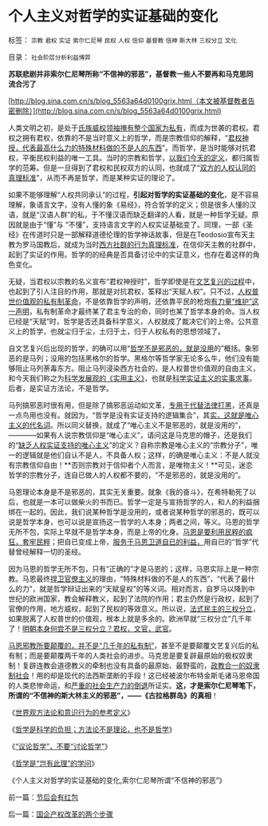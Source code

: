 # 个人主义对哲学的实证基础的变化

标签： `宗教` `君权` `实证` `索尔仁尼琴` `民权` `人权` `信仰` `基督教` `信神` `斯大林` `三权分立` `文化` 

目录： `社会阶层分析利益博羿`

**苏联悲剧并非索尔仁尼琴所称“不信神的邪恶”，基督教一些人不要再和马克思同流合污了**

[http://blog.sina.com.cn/s/blog_5563a64d0100grix.html（本文被基督教者告密删除）](http://blog.sina.com.cn/s/blog_5563a64d0100grix.html)

人类文明之初，是处于[氏族威权领袖掩有整个国家为私有](../../../2010/1/19/原始人类社会具有公有制和私有制的双重性.md)，而成为世袭的君权。君权之拥有君权，依靠的不是当时意义上的哲学，而是宗教信仰的解释，“[君权神授，代表最高什么力的特殊材料做的不是人的东西](../../../2010/2/9/国家在文明之初应对虚拟的危机而出现.md)”。而哲学，是当时能够对抗君权，平衡民权利益的唯一工具。当时的宗教和哲学，[以我们今天的定义](../../../2010/2/11/世界观方法论和意识行为的参考定义.md)，都归属哲学的范筹。但是一旦得到了君权和民权双方的认同，也就成了“[双方的人权认同的真理标准](http://blog.sina.com.cn/s/blog_5563a64d0100f8ud.html)”，从而不再是哲学，而是某种实证的理论了。

如果不能够理解“人权共同承认”的过程，**引起对哲学的实证基础的变化**，是不容易理解，象语言文字，没有人懂的象《易经》，符合哲学的定义；但是很多人懂的汉语，就是“汉语人群”的私，于不懂汉语而缺乏翻译的人看，就是一种哲学无疑。原因就是由于“懂”与
“不懂”，支持语言文字的人权实证基础变了。同理，一部《圣经》在传道时只是一部解释道德伦理的哲学神话故事，但是在Teodosio宣布天主教为罗马国教后，就成为当时[西方社群的行为真理标准](../../../2009/7/4/绝对的真理存在吗？历史实证集如何认定.md)，在信仰天主教的社群中，起到了实证的作用。哲学的的经典是否具备讨论中的实证意义，也存在着这样的角色变化。

无疑，当君权以宗教的名义宣布“君权神授时”，哲学即使是在[文艺复兴的过程](http://blog.sina.com.cn/s/blog_5563a64d0100fr7q.html)中，也起到了引人注目的作用，那就是对抗君权，筌释出“天赋人权”。只不过，[人权普世价值观的私有制革命](../../../2010/1/18/私有制革命是恢复了人类生物本源的生活方式.md)，不是依靠哲学的声明，还依靠平民的枪炮[有力量“维护”这一声明](../../../2009/9/3/谁主张谁维护，妥协是实力平衡的结果.md)，私有制革命才最终某了君主专治的命，同时也某了哲学本身的命。当人权已经是“天赋”时，哲学是否还具备科学意义，人权就成了裁决它们的上帝。公共意义上的哲学，也就尘归于尘，土归于土，归于人权私有的思想领域了。

自文艺复兴后出现的哲学，的确可以用“[哲学不是邪恶的，就是没用](../../../2010/2/3/迷恋哲学不是邪恶的，就是没用的.md)的”概括。象邪恶的是马列；没用的包括黑格尔的哲学。黑格尔等哲学家无论多么牛，他们没有能够阻止马列荼毒东方。阻止马列浸染西方社会的，是人权普世价值观的自由主义，和今天我们称之为[科学发展观的《实用主义》](../../../2009/7/28/美国资产阶级实用主义反动哲学.md)，也就是[科学实证主义的实事求事](../../../2009/11/25/实践是检验哲学的唯一标准.md)。后者，是实证方法论，不是哲学。

马列搞邪恶时很有用，但是除了搞邪恶运动如文革，[专用于代替法律打黑](../../../2010/2/10/李庄玉娇的政治觉悟和欧元区破产游戏和经济危机.md)，还真是一点鸟用也没有。就因为，“哲学是没有实证支持的逻辑集合”，其[实，这就是唯心主义的代名词](../../../2009/5/9/人性本私！马列信仰和唯心主义的关系.md)。所以同义替换，就成了“唯心主义不是邪恶的，就是没用的”，————如果有人说宗教信仰是“唯心主义”，请问这是马克思的帽子，还是我们的“[缺乏人权实证支持的唯心主义](http://blog.sina.com.cn/s/blog_5563a64d0100f8ud.html)”的定义？自称宗教是唯心主义的“宗教分子”，唯一的逻辑就是他们自认不是人，不具备人权；这样，的确是唯心主义：不是人就没有宗教信仰自由！**否则宗教对于信仰者个人而言，是唯物主义！**可见，迷恋哲学的宗教分子，连自已做人的人权都不要的，“不是邪恶的，就是没用的”。

马恩理论本身是不是邪恶的，其实无关重要。就象《我的奋斗》，在希特勒死了以后，也就是一本可以做柴火的书而已。哲学一定是与宣扬哲学的人，和人的利益捆绑在一起的。因此，我们说某种哲学是没用的，或者说某种哲学的邪恶的，既可以说是哲学本身，也可以说是宣扬这一哲学的人本身；两者之间，等义。马恩的哲学无所不包，实际上早就不是哲学本身，而是上帝的化身。[马恩是要利用民粹的疯狂，套牢民粹](../../../2009/9/26/科学就是发展观！政府是抵制极左民粹乌托邦的中流砥柱.md)；把自已变成上帝，[服务于马恩卫道自已的利益，](../../../2009/8/22/刀笔吏之史诗与史实.md)用自已的“哲学”代替曾经解释一切的圣经。

因为马恩的哲学无所不包，只有“正确的”才是马恩的；这样，马恩实际上是一种宗教。马恩最终[捍卫官僚主义](../../../2009/8/20/不完善的法治也比完美的人治好.md)的理由，“特殊材料做的不是人的东西”，“代表了最什么的力”，就是哲学辩证出来的“天赋皇权”的等义词。相对而言，自罗马以降到中世纪的欧洲国家，教会解释教义，起到了法院的作用；君主仍然是行政权，起到了官僚的作用，地方威权，起到了民权的等效意义。所以说，[法式民主的三权分立](../../../2009/12/22/公共管理学假定：三权分立要说爱你不容易.md)，如果脱离了人权普世的价值观，根本上就是多余的。欧洲早就“三权分立”几千年了！[明朝本身何尝不是三权分立？君权，文官，武官](http://darthvad.blog.163.com/blog/static/53399470200952022756501/)。

[马恩邪教所要颠覆的，并不是“几千年的私有制”](../../../2009/9/14/历史蒙太奇的反垄断和社会主义公有制.md)，甚至不是要颠覆文艺复兴后的私有制；而是要颠覆两千年的人类社会的进步。马克思是要复辟最原始的极权奴隶制！复辟连教会道德教义的牵制也没有具备的最原始、最野蛮的，[政教合一的奴隶制社会](http://blog.sina.com.cn/s/blog_5563a64d0100fr7q.html)！用的却是现代的法西斯垄断的手段！这已经被波尔布特金斯毛诸马恩帝国的人类悲惨命运，和[严重的社会生产力的倒退](../../../2009/8/4/计划经济的工业化为什么不能解决民以食为天.md)所证实。**这，才是索尔仁尼琴笔下，所谓的“不信神的斯大林主义的邪恶”，——《古拉格群岛》的真相**！

《[世界观方法论和意识行为的参考定义](../../../2010/2/11/世界观方法论和意识行为的参考定义.md)》

《[哲学是科学的负担；方法论不是理论，也不是哲学](../../../2010/2/11/哲学是科学的负担；方法论不是理论，也不是哲学.md)》

《[“议论哲学”，不要“讨论哲学”](../../../2010/2/11/“议论哲学”，不要“讨论哲学”.md)》

《[哲学是“岂有此理”的学问](../../../2010/2/12/哲学是“岂有此理”的学问.md)》

《个人主义对哲学的实证基础的变化,索尔仁尼琴所谓“不信神的邪恶”》

前一篇：[节后会有红包](../../../2010/2/12/节后会有红包.md)

后一篇：[国企产权改革的两个步骤](../../../2010/2/12/国企产权改革的两个步骤.md)